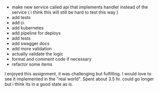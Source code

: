 - make new service called api that implements handler instead of the service ( i think this will still be hard to test this way )
- add tests
- add ci
- add kubernetes
- add pipeline for deploys
- add tests
- add swagger docs
- add more validation
- actually validate the logic 
- format and comment code if necessary
- refactor some items 


I enjoyed this assignment, it was challenging but fulfilling. I would love to see it implemented in the "real world". Spent about 3.5 hr.  could go longer but i think its in a good state as is. 
